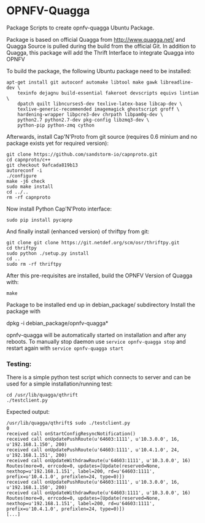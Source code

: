 OPNFV-Quagga
============

Package Scripts to create opnfv-quagga Ubuntu Package.

Package is based on official Quagga from http://www.quagga.net/
and Quagga Source is pulled during the build from the official
Git.
In addition to Quagga, this package will add the Thrift Interface
to integrate Quagga into OPNFV

To build the package, the following Ubuntu package need to be installed:

    apt-get install git autoconf automake libtool make gawk libreadline-dev \
        texinfo dejagnu build-essential fakeroot devscripts equivs lintian \
        dpatch quilt libncurses5-dev texlive-latex-base libcap-dev \
        texlive-generic-recommended imagemagick ghostscript groff \
        hardening-wrapper libpcre3-dev chrpath libpam0g-dev \
        python2.7 python2.7-dev pkg-config libzmq3-dev \
        python-pip python-zmq cython

Afterwards, install Cap'N'Proto from git source (requires 0.6 minium
and no package exists yet for required version):

    git clone https://github.com/sandstorm-io/capnproto.git
    cd capnproto/c++
    git checkout 9afcada819b13
    autoreconf -i
    ./configure
    make -j6 check
    sudo make install
    cd ../..
    rm -rf capnproto

Now install Python Cap'N'Proto interface:

    sudo pip install pycapnp

And finally install (enhanced version) of thriftpy from git:

    git clone git clone https://git.netdef.org/scm/osr/thriftpy.git
    cd thriftpy
    sudo python ./setup.py install
    cd ..
    sudo rm -rf thriftpy

After this pre-requisites are installed, build the OPNFV Version of Quagga
with:

    make

Package to be installed end up in debian_package/ subdirectory
Install the package with

   dpkg -i debian_package/opnfv-quagga*

opnfv-quagga will be automatically started on installation and after any
reboots. To manually stop daemon use `service opnfv-quagga stop` and restart
again with `service opnfv-quagga start`

### Testing:
There is a simple python test script which connects to server and can be
used for a simple installation/running test:

    cd /usr/lib/quagga/qthrift
    ./testclient.py

Expected output:

    /usr/lib/quagga/qthrift$ sudo ./testclient.py 
    0
    received call onStartConfigResyncNotification()
    received call onUpdatePushRoute(u'64603:1111', u'10.3.0.0', 16, u'192.168.1.150', 200)
    received call onUpdatePushRoute(u'64603:1111', u'10.4.1.0', 24, u'192.168.1.151', 200)
    received call onUpdateWithdrawRoute(u'64603:1111', u'10.3.0.0', 16)
    Routes(more=0, errcode=0, updates=[Update(reserved=None, nexthop=u'192.168.1.151', label=200, rd=u'64603:1111', prefix=u'10.4.1.0', prefixlen=24, type=0)])
    received call onUpdatePushRoute(u'64603:1111', u'10.3.0.0', 16, u'192.168.1.150', 200)
    received call onUpdateWithdrawRoute(u'64603:1111', u'10.3.0.0', 16)
    Routes(more=0, errcode=0, updates=[Update(reserved=None, nexthop=u'192.168.1.151', label=200, rd=u'64603:1111', prefix=u'10.4.1.0', prefixlen=24, type=0)])
    [...]

